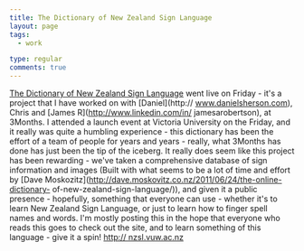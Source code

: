 ```yaml
---
title: The Dictionary of New Zealand Sign Language
layout: page
tags:
  - work

type: regular
comments: true
---
```


[The Dictionary of New Zealand Sign Language](http://nzsl.vuw.ac.nz) went live
on Friday - it's a project that I have worked on with [Daniel](http://
www.danielsherson.com), Chris and [James R](http://www.linkedin.com/in/
jamesarobertson), at 3Months. I attended a launch event at Victoria University
on the Friday, and it really was quite a humbling experience - this dictionary
has been the effort of a team of people for years and years - really, what
3Months has done has just been the tip of the iceberg. It really does seem like
this project has been rewarding - we've taken a comprehensive database of sign
information and images (Built with what seems to be a lot of time and effort by
[Dave Moskozitz](http://dave.moskovitz.co.nz/2011/06/24/the-online-dictionary-
of-new-zealand-sign-language/)), and given it a public presence - hopefully,
something that everyone can use - whether it's to learn New Zealand Sign
Language, or just to learn how to finger spell names and words. I'm mostly
posting this in the hope that everyone who reads this goes to check out the
site, and to learn something of this language - give it a spin! [http://
nzsl.vuw.ac.nz](http://nzsl.vuw.ac.nz)

